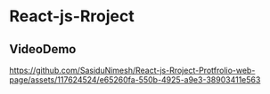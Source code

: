 
# React-js-Rroject
## VideoDemo
https://github.com/SasiduNimesh/React-js-Rroject-Protfrolio-web-page/assets/117624524/e65260fa-550b-4925-a9e3-38903411e563




